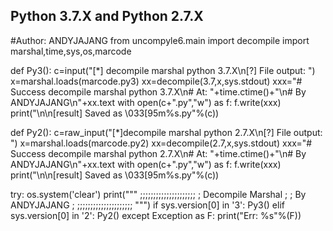 ## Python 3.7.X and Python 2.7.X
#Author: ANDYJAJANG
from uncompyle6.main import decompile
import marshal,time,sys,os,marcode

def Py3():
	c=input("[*] decompile marshal python 3.7.X\n[?] File output: ")
	x=marshal.loads(marcode.py3)
	xx=decompile(3.7,x,sys.stdout)
	xxx="# Success decompile marshal python 3.7.X\n# At: "+time.ctime()+"\n# By ANDYJAJANG\n"+xx.text
	with open(c+".py","w") as f:
		f.write(xxx)
	print("\n\n[result] Saved as \033[95m%s.py"%(c))

def Py2():
	c=raw_input("[*]decompile marshal python 2.7.X\n[?] File output: ")
	x=marshal.loads(marcode.py2)
	xx=decompile(2.7,x,sys.stdout)
	xxx="# Success decompile marshal python 2.7.X\n# At: "+time.ctime()+"\n# By ANDYJAJANG\n"+xx.text
	with open(c+".py","w") as f:
		f.write(xxx)
	print("\n\n[result] Saved as \033[95m%s.py"%(c))

try:
	os.system('clear')
	print("""
		;;;;;;;;;;;;;;;;;;;;;
		; Decompile Marshal ;
		;   By ANDYJAJANG  ;
		;;;;;;;;;;;;;;;;;;;;;
		""")
	if sys.version[0] in '3':
		Py3()
	elif sys.version[0] in '2':
		Py2()
except Exception as F:
	print("Err: %s"%(F))

